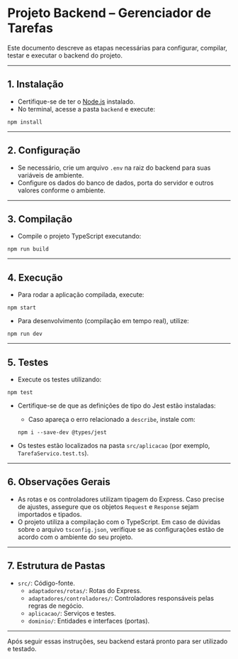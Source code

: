 # Projeto Backend – Gerenciador de Tarefas

Este documento descreve as etapas necessárias para configurar, compilar, testar e executar o backend do projeto.

---

## 1. Instalação

- Certifique-se de ter o [Node.js](https://nodejs.org/) instalado.
- No terminal, acesse a pasta `backend` e execute:

```
npm install
```

---

## 2. Configuração

- Se necessário, crie um arquivo `.env` na raiz do backend para suas variáveis de ambiente.
- Configure os dados do banco de dados, porta do servidor e outros valores conforme o ambiente.

---

## 3. Compilação

- Compile o projeto TypeScript executando:

```
npm run build
```

---

## 4. Execução

- Para rodar a aplicação compilada, execute:

```
npm start
```

- Para desenvolvimento (compilação em tempo real), utilize:

```
npm run dev
```

---

## 5. Testes

- Execute os testes utilizando:

```
npm test
```

- Certifique-se de que as definições de tipo do Jest estão instaladas:
  - Caso apareça o erro relacionado a `describe`, instale com:
  
  ```
  npm i --save-dev @types/jest
  ```
  
- Os testes estão localizados na pasta `src/aplicacao` (por exemplo, `TarefaServico.test.ts`).

---

## 6. Observações Gerais

- As rotas e os controladores utilizam tipagem do Express. Caso precise de ajustes, assegure que os objetos `Request` e `Response` sejam importados e tipados.
- O projeto utiliza a compilação com o TypeScript. Em caso de dúvidas sobre o arquivo `tsconfig.json`, verifique se as configurações estão de acordo com o ambiente do seu projeto.

---

## 7. Estrutura de Pastas

- `src/`: Código-fonte.
  - `adaptadores/rotas/`: Rotas do Express.
  - `adaptadores/controladores/`: Controladores responsáveis pelas regras de negócio.
  - `aplicacao/`: Serviços e testes.
  - `dominio/`: Entidades e interfaces (portas).

---

Após seguir essas instruções, seu backend estará pronto para ser utilizado e testado.
